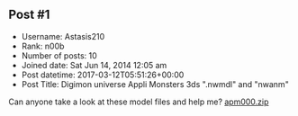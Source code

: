 ## Post #1
- Username: Astasis210
- Rank: n00b
- Number of posts: 10
- Joined date: Sat Jun 14, 2014 12:05 am
- Post datetime: 2017-03-12T05:51:26+00:00
- Post Title: Digimon universe Appli Monsters 3ds ".nwmdl" and "nwanm"

Can anyone take a look at these model files and help me?
[apm000.zip](https://xentaxbackup.github.io/file/12611_apm000.zip)
